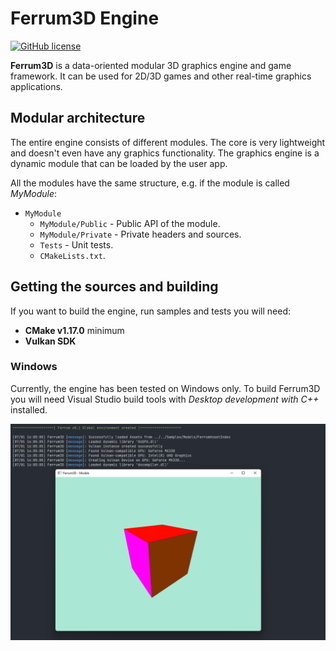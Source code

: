 ﻿# Ferrum3D Engine
[![GitHub license](https://img.shields.io/github/license/Ferrum3D/Ferrum3D?style=for-the-badge)](https://github.com/Ferrum3D/Ferrum3D/blob/main/LICENSE)

**Ferrum3D** is a data-oriented modular 3D graphics engine and game framework.
It can be used for 2D/3D games and other real-time graphics applications.

## Modular architecture
The entire engine consists of different modules. The core is very lightweight and
doesn't even have any graphics functionality. The graphics engine is a dynamic module
that can be loaded by the user app.

All the modules have the same structure, e.g. if the module is called *MyModule*:
- `MyModule`
  - `MyModule/Public` - Public API of the module.
  - `MyModule/Private` - Private headers and sources.
  - `Tests` - Unit tests.
  - `CMakeLists.txt`.

## Getting the sources and building
If you want to build the engine, run samples and tests you will need:
 - **CMake v1.17.0** minimum
 - **Vulkan SDK**

### Windows
Currently, the engine has been tested on Windows only. To build Ferrum3D you will need
Visual Studio build tools with *Desktop development with C++* installed.

![Screenshot 1](images/screen1.png)
